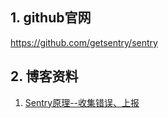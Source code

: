 ## 1. github官网
https://github.com/getsentry/sentry

## 2. 博客资料
1. [Sentry原理--收集错误、上报](https://juejin.cn/post/6957475955858210823)